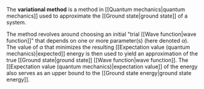 The **variational method** is a method in [[Quantum mechanics|quantum mechanics]] used to approximate the [[Ground state|ground state]] of a system.

The method revolves around choosing an initial "trial [[Wave function|wave function]]" that depends on one or more parameter(s) (here denoted $\alpha$). The value of $\alpha$ that minimizes the resulting [[Expectation value (quantum mechanics)|expected]] energy is then used to yield an approximation of the true [[Ground state|ground state]] [[Wave function|wave function]]. The [[Expectation value (quantum mechanics)|expectation value]] of the energy also serves as an upper bound to the [[Ground state energy|ground state energy]].